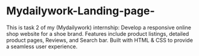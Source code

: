 # Mydailywork-Landing-page-
This is task 2 of my (Mydailywork) internship: Develop a responsive online shop website for a shoe brand. Features include product listings, detailed product pages, Reviews, and Search bar. Built with HTML &amp; CSS to provide a seamless user experience.
